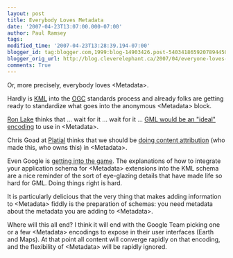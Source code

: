 ```yaml
---
layout: post
title: Everybody Loves Metadata
date: '2007-04-23T13:07:00.000-07:00'
author: Paul Ramsey
tags: 
modified_time: '2007-04-23T13:28:39.194-07:00'
blogger_id: tag:blogger.com,1999:blog-14903426.post-5403418659207894450
blogger_orig_url: http://blog.cleverelephant.ca/2007/04/everyone-loves-metadata.html
comments: True
---
```


Or, more precisely, everybody loves &lt;Metadata&gt;.

Hardly is [KML](http://earth.google.com/kml/) into the [OGC](http://www.opengeospatial.org/) standards process and already folks are getting ready to standardize what goes into the anonymous &lt;Metadata&gt; block.

[Ron Lake](http://www.galdosinc.com/archives/category/media-center/blog) thinks that ... wait for it ... wait for it ... [GML would be an "ideal" encoding](http://www.galdosinc.com/archives/308) to use in &lt;Metadata&gt;. 

Chris Goad at [Platial](http://platial.com/) thinks that we should be [doing content attribution](http://platial.typepad.com/news/2007/04/best_practices_.html) (who made this, who owns this) in &lt;Metadata&gt;.

Even Google is [getting into the game](http://code.google.com/support/bin/answer.py?answer=65628). The explanations of how to integrate your application schema for &lt;Metadata&gt; extensions into the KML schema are a nice reminder of the sort of eye-glazing details that have made life so hard for GML. Doing things right is hard. 

It is particularly delicious that the very thing that makes adding information to &lt;Metadata&gt; fiddly is the preparation of schemas: you need metadata about the metadata you are adding to &lt;Metadata&gt;.

Where will this all end? I think it will end with the Google Team picking one or a few &lt;Metadata&gt; encodings to expose in their user interfaces (Earth and Maps). At that point all content will converge rapidly on that encoding, and the flexibility of &lt;Metadata&gt; will be rapidly ignored.